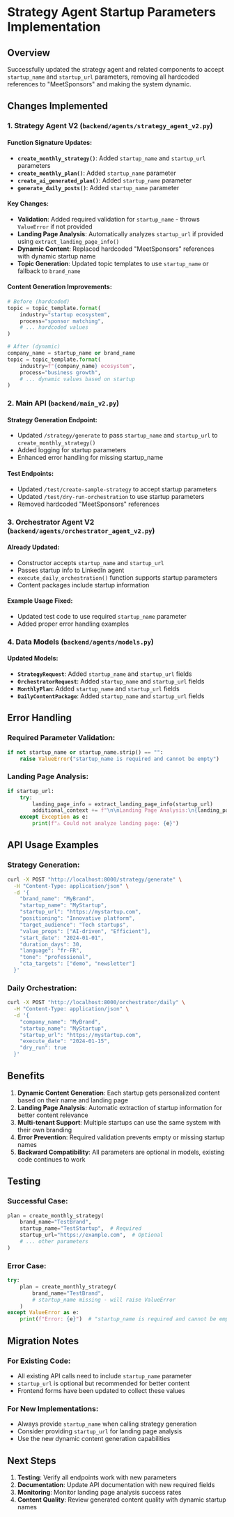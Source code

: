 # Strategy Agent Startup Parameters Implementation

## Overview
Successfully updated the strategy agent and related components to accept `startup_name` and `startup_url` parameters, removing all hardcoded references to "MeetSponsors" and making the system dynamic.

## Changes Implemented

### 1. Strategy Agent V2 (`backend/agents/strategy_agent_v2.py`)

#### Function Signature Updates:
- **`create_monthly_strategy()`**: Added `startup_name` and `startup_url` parameters
- **`create_monthly_plan()`**: Added `startup_name` parameter
- **`create_ai_generated_plan()`**: Added `startup_name` parameter
- **`generate_daily_posts()`**: Added `startup_name` parameter

#### Key Changes:
- **Validation**: Added required validation for `startup_name` - throws `ValueError` if not provided
- **Landing Page Analysis**: Automatically analyzes `startup_url` if provided using `extract_landing_page_info()`
- **Dynamic Content**: Replaced hardcoded "MeetSponsors" references with dynamic startup name
- **Topic Generation**: Updated topic templates to use `startup_name` or fallback to `brand_name`

#### Content Generation Improvements:
```python
# Before (hardcoded)
topic = topic_template.format(
    industry="startup ecosystem",
    process="sponsor matching",
    # ... hardcoded values
)

# After (dynamic)
company_name = startup_name or brand_name
topic = topic_template.format(
    industry=f"{company_name} ecosystem",
    process="business growth",
    # ... dynamic values based on startup
)
```

### 2. Main API (`backend/main_v2.py`)

#### Strategy Generation Endpoint:
- Updated `/strategy/generate` to pass `startup_name` and `startup_url` to `create_monthly_strategy()`
- Added logging for startup parameters
- Enhanced error handling for missing startup_name

#### Test Endpoints:
- Updated `/test/create-sample-strategy` to accept startup parameters
- Updated `/test/dry-run-orchestration` to use startup parameters
- Removed hardcoded "MeetSponsors" references

### 3. Orchestrator Agent V2 (`backend/agents/orchestrator_agent_v2.py`)

#### Already Updated:
- Constructor accepts `startup_name` and `startup_url`
- Passes startup info to LinkedIn agent
- `execute_daily_orchestration()` function supports startup parameters
- Content packages include startup information

#### Example Usage Fixed:
- Updated test code to use required `startup_name` parameter
- Added proper error handling examples

### 4. Data Models (`backend/agents/models.py`)

#### Updated Models:
- **`StrategyRequest`**: Added `startup_name` and `startup_url` fields
- **`OrchestratorRequest`**: Added `startup_name` and `startup_url` fields
- **`MonthlyPlan`**: Added `startup_name` and `startup_url` fields
- **`DailyContentPackage`**: Added `startup_name` and `startup_url` fields

## Error Handling

### Required Parameter Validation:
```python
if not startup_name or startup_name.strip() == "":
    raise ValueError("startup_name is required and cannot be empty")
```

### Landing Page Analysis:
```python
if startup_url:
    try:
        landing_page_info = extract_landing_page_info(startup_url)
        additional_context += f"\n\nLanding Page Analysis:\n{landing_page_info}"
    except Exception as e:
        print(f"⚠️ Could not analyze landing page: {e}")
```

## API Usage Examples

### Strategy Generation:
```bash
curl -X POST "http://localhost:8000/strategy/generate" \
  -H "Content-Type: application/json" \
  -d '{
    "brand_name": "MyBrand",
    "startup_name": "MyStartup",
    "startup_url": "https://mystartup.com",
    "positioning": "Innovative platform",
    "target_audience": "Tech startups",
    "value_props": ["AI-driven", "Efficient"],
    "start_date": "2024-01-01",
    "duration_days": 30,
    "language": "fr-FR",
    "tone": "professional",
    "cta_targets": ["demo", "newsletter"]
  }'
```

### Daily Orchestration:
```bash
curl -X POST "http://localhost:8000/orchestrator/daily" \
  -H "Content-Type: application/json" \
  -d '{
    "company_name": "MyBrand",
    "startup_name": "MyStartup",
    "startup_url": "https://mystartup.com",
    "execute_date": "2024-01-15",
    "dry_run": true
  }'
```

## Benefits

1. **Dynamic Content Generation**: Each startup gets personalized content based on their name and landing page
2. **Landing Page Analysis**: Automatic extraction of startup information for better content relevance
3. **Multi-tenant Support**: Multiple startups can use the same system with their own branding
4. **Error Prevention**: Required validation prevents empty or missing startup names
5. **Backward Compatibility**: All parameters are optional in models, existing code continues to work

## Testing

### Successful Case:
```python
plan = create_monthly_strategy(
    brand_name="TestBrand",
    startup_name="TestStartup",  # Required
    startup_url="https://example.com",  # Optional
    # ... other parameters
)
```

### Error Case:
```python
try:
    plan = create_monthly_strategy(
        brand_name="TestBrand",
        # startup_name missing - will raise ValueError
    )
except ValueError as e:
    print(f"Error: {e}")  # "startup_name is required and cannot be empty"
```

## Migration Notes

### For Existing Code:
- All existing API calls need to include `startup_name` parameter
- `startup_url` is optional but recommended for better content
- Frontend forms have been updated to collect these values

### For New Implementations:
- Always provide `startup_name` when calling strategy generation
- Consider providing `startup_url` for landing page analysis
- Use the new dynamic content generation capabilities

## Next Steps

1. **Testing**: Verify all endpoints work with new parameters
2. **Documentation**: Update API documentation with new required fields
3. **Monitoring**: Monitor landing page analysis success rates
4. **Content Quality**: Review generated content quality with dynamic startup names
